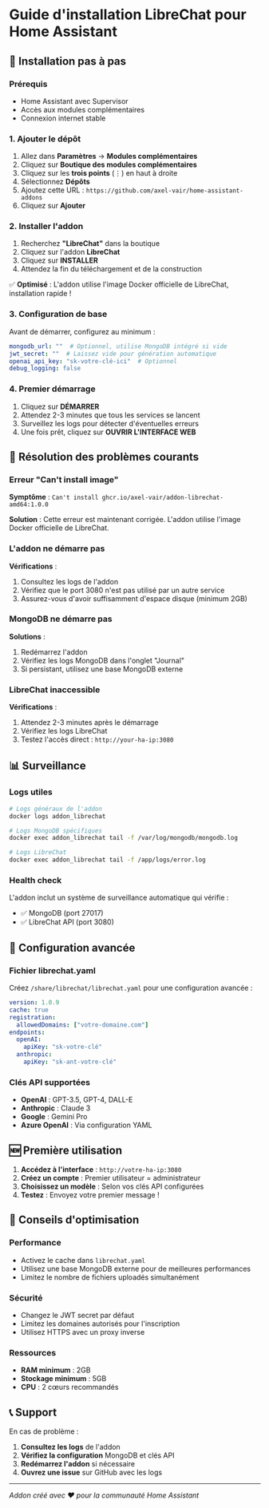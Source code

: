 # Guide d'installation LibreChat pour Home Assistant

## 🚀 Installation pas à pas

### Prérequis
- Home Assistant avec Supervisor
- Accès aux modules complémentaires
- Connexion internet stable

### 1. Ajouter le dépôt

1. Allez dans **Paramètres** → **Modules complémentaires**
2. Cliquez sur **Boutique des modules complémentaires**
3. Cliquez sur les **trois points** (⋮) en haut à droite
4. Sélectionnez **Dépôts**
5. Ajoutez cette URL : `https://github.com/axel-vair/home-assistant-addons`
6. Cliquez sur **Ajouter**

### 2. Installer l'addon

1. Recherchez **"LibreChat"** dans la boutique
2. Cliquez sur l'addon **LibreChat**
3. Cliquez sur **INSTALLER**
4. Attendez la fin du téléchargement et de la construction

✅ **Optimisé** : L'addon utilise l'image Docker officielle de LibreChat, installation rapide !

### 3. Configuration de base

Avant de démarrer, configurez au minimum :

```yaml
mongodb_url: ""  # Optionnel, utilise MongoDB intégré si vide
jwt_secret: ""  # Laissez vide pour génération automatique
openai_api_key: "sk-votre-clé-ici"  # Optionnel
debug_logging: false
```

### 4. Premier démarrage

1. Cliquez sur **DÉMARRER**
2. Attendez 2-3 minutes que tous les services se lancent
3. Surveillez les logs pour détecter d'éventuelles erreurs
4. Une fois prêt, cliquez sur **OUVRIR L'INTERFACE WEB**

## 🔧 Résolution des problèmes courants

### Erreur "Can't install image"

**Symptôme** : `Can't install ghcr.io/axel-vair/addon-librechat-amd64:1.0.0`

**Solution** : Cette erreur est maintenant corrigée. L'addon utilise l'image Docker officielle de LibreChat.

### L'addon ne démarre pas

**Vérifications** :
1. Consultez les logs de l'addon
2. Vérifiez que le port 3080 n'est pas utilisé par un autre service
3. Assurez-vous d'avoir suffisamment d'espace disque (minimum 2GB)

### MongoDB ne démarre pas

**Solutions** :
1. Redémarrez l'addon
2. Vérifiez les logs MongoDB dans l'onglet "Journal"
3. Si persistant, utilisez une base MongoDB externe

### LibreChat inaccessible

**Vérifications** :
1. Attendez 2-3 minutes après le démarrage
2. Vérifiez les logs LibreChat
3. Testez l'accès direct : `http://your-ha-ip:3080`

## 📊 Surveillance

### Logs utiles

```bash
# Logs généraux de l'addon
docker logs addon_librechat

# Logs MongoDB spécifiques
docker exec addon_librechat tail -f /var/log/mongodb/mongodb.log

# Logs LibreChat
docker exec addon_librechat tail -f /app/logs/error.log
```

### Health check

L'addon inclut un système de surveillance automatique qui vérifie :
- ✅ MongoDB (port 27017)
- ✅ LibreChat API (port 3080)

## 🔑 Configuration avancée

### Fichier librechat.yaml

Créez `/share/librechat/librechat.yaml` pour une configuration avancée :

```yaml
version: 1.0.9
cache: true
registration:
  allowedDomains: ["votre-domaine.com"]
endpoints:
  openAI:
    apiKey: "sk-votre-clé"
  anthropic:
    apiKey: "sk-ant-votre-clé"
```

### Clés API supportées

- **OpenAI** : GPT-3.5, GPT-4, DALL-E
- **Anthropic** : Claude 3
- **Google** : Gemini Pro
- **Azure OpenAI** : Via configuration YAML

## 🆕 Première utilisation

1. **Accédez à l'interface** : `http://votre-ha-ip:3080`
2. **Créez un compte** : Premier utilisateur = administrateur
3. **Choisissez un modèle** : Selon vos clés API configurées
4. **Testez** : Envoyez votre premier message !

## 🎯 Conseils d'optimisation

### Performance
- Activez le cache dans `librechat.yaml`
- Utilisez une base MongoDB externe pour de meilleures performances
- Limitez le nombre de fichiers uploadés simultanément

### Sécurité
- Changez le JWT secret par défaut
- Limitez les domaines autorisés pour l'inscription
- Utilisez HTTPS avec un proxy inverse

### Ressources
- **RAM minimum** : 2GB
- **Stockage minimum** : 5GB
- **CPU** : 2 cœurs recommandés

## 📞 Support

En cas de problème :

1. **Consultez les logs** de l'addon
2. **Vérifiez la configuration** MongoDB et clés API
3. **Redémarrez l'addon** si nécessaire
4. **Ouvrez une issue** sur GitHub avec les logs

---

*Addon créé avec ❤️ pour la communauté Home Assistant* 